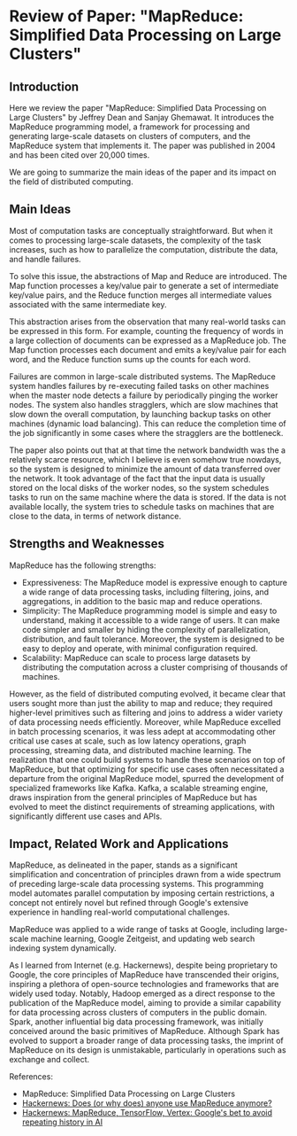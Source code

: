 # Review of Paper: "MapReduce: Simplified Data Processing on Large Clusters"

## Introduction
Here we review the paper "MapReduce: Simplified Data Processing on Large Clusters" by Jeffrey Dean and Sanjay Ghemawat. It introduces the MapReduce programming model, a framework for processing and generating large-scale datasets on clusters of computers, and the MapReduce system that implements it. The paper was published in 2004 and has been cited over 20,000 times. 

We are going to summarize the main ideas of the paper and its impact on the field of distributed computing.

## Main Ideas

Most of computation tasks are conceptually straightforward. But when it comes to processing large-scale datasets, the complexity of the task increases, such as how to parallelize the computation, distribute the data, and handle failures.

To solve this issue, the abstractions of Map and Reduce are introduced. The Map function processes a key/value pair to generate a set of intermediate key/value pairs, and the Reduce function merges all intermediate values associated with the same intermediate key. 

This abstraction arises from the observation that many real-world tasks can be expressed in this form. For example, counting the frequency of words in a large collection of documents can be expressed as a MapReduce job. The Map function processes each document and emits a key/value pair for each word, and the Reduce function sums up the counts for each word.

Failures are common in large-scale distributed systems. The MapReduce system handles failures by re-executing failed tasks on other machines when the master node detects a failure by periodically pinging the worker nodes. The system also handles stragglers, which are slow machines that slow down the overall computation, by launching backup tasks on other machines (dynamic load balancing). This can reduce the completion time of the job significantly in some cases where the stragglers are the bottleneck.

The paper also points out that at that time the network bandwidth was the a relatively scarce resource, which I believe is even somehow true nowdays, so the system is designed to minimize the amount of data transferred over the network. It took advantage of the fact that the input data is usually stored on the local disks of the worker nodes, so the system schedules tasks to run on the same machine where the data is stored. If the data is not available locally, the system tries to schedule tasks on machines that are close to the data, in terms of network distance.

## Strengths and Weaknesses

MapReduce has the following strengths:
- Expressiveness: The MapReduce model is expressive enough to capture a wide range of data processing tasks, including filtering, joins, and aggregations, in addition to the basic map and reduce operations.
- Simplicity: The MapReduce programming model is simple and easy to understand, making it accessible to a wide range of users. It can make code simpler and smaller by hiding the complexity of parallelization, distribution, and fault tolerance. Moreover, the system is designed to be easy to deploy and operate, with minimal configuration required.
- Scalability: MapReduce can scale to process large datasets by distributing the computation across a cluster comprising of thousands of machines.

However, as the field of distributed computing evolved, it became clear that users sought more than just the ability to map and reduce; they required higher-level primitives such as filtering and joins to address a wider variety of data processing needs efficiently. Moreover, while MapReduce excelled in batch processing scenarios, it was less adept at accommodating other critical use cases at scale, such as low latency operations, graph processing, streaming data, and distributed machine learning. The realization that one could build systems to handle these scenarios on top of MapReduce, but that optimizing for specific use cases often necessitated a departure from the original MapReduce model, spurred the development of specialized frameworks like Kafka. Kafka, a scalable streaming engine, draws inspiration from the general principles of MapReduce but has evolved to meet the distinct requirements of streaming applications, with significantly different use cases and APIs.

## Impact, Related Work and Applications

MapReduce, as delineated in the paper, stands as a significant simplification and concentration of principles drawn from a wide spectrum of preceding large-scale data processing systems. This programming model automates parallel computation by imposing certain restrictions, a concept not entirely novel but refined through Google's extensive experience in handling real-world computational challenges. 

MapReduce was applied to a wide range of tasks at Google, including large-scale machine learning, Google Zeitgeist, and updating web search indexing system dynamically. 

As I learned from Internet (e.g. Hackernews), despite being proprietary to Google, the core principles of MapReduce have transcended their origins, inspiring a plethora of open-source technologies and frameworks that are widely used today. Notably, Hadoop emerged as a direct response to the publication of the MapReduce model, aiming to provide a similar capability for data processing across clusters of computers in the public domain. Spark, another influential big data processing framework, was initially conceived around the basic primitives of MapReduce. Although Spark has evolved to support a broader range of data processing tasks, the imprint of MapReduce on its design is unmistakable, particularly in operations such as exchange and collect.

References:
- MapReduce: Simplified Data Processing on Large Clusters
- [Hackernews: Does (or why does) anyone use MapReduce anymore?](https://news.ycombinator.com/item?id=39113583)
- [Hackernews: MapReduce, TensorFlow, Vertex: Google's bet to avoid repeating history in AI ](https://news.ycombinator.com/item?id=37312385)

